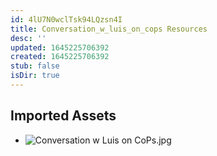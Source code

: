 ```yaml
---
id: 4lU7N0wclTsk94LQzsn4I
title: Conversation_w_luis_on_cops Resources
desc: ''
updated: 1645225706392
created: 1645225706392
stub: false
isDir: true
---
```

## Imported Assets
- ![Conversation w Luis on CoPs.jpg](/assets/conversation-w-luis-on-cops.jpg)
